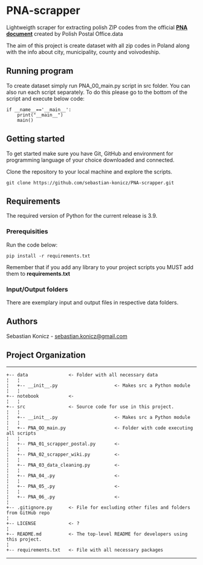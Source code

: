 # PNA-scrapper
Lightweigth scraper for extracting polish ZIP codes from the official **[PNA document](https://www.poczta-polska.pl/hermes/uploads/2013/11/spispna.pdf)** created by Polish Postal Office.data

The aim of this project is create dataset with all zip codes in Poland along with the info about city, municipality, county and voivodeship.

## Running program
To create dataset simply run PNA_00_main.py script in src folder. You can also run each script separately.
To do this please go to the bottom of the script and execute below code:

```
if __name__=='__main__':
    print("__main__")
    main()
```

## Getting started
To get started make sure you have Git, GitHub and environment for programming language of your choice downloaded and connected.

Clone the repository to your local machine and explore the scripts.

```
git clone https://github.com/sebastian-konicz/PNA-scrapper.git
```

## Requirements
The required version of Python for the current release is 3.9.

### Prerequisities
Run the code below:

```
pip install -r requirements.txt
```
Remember that if you add any library to your project scripts you MUST add them to **requirements.txt**

### Input/Output folders
There are exemplary input and output files in respective data folders.

## Authors
Sebastian Konicz - sebastian.konicz@gmail.com

## Project Organization <a id="project"></a>
------------

    +-- data               <- Folder with all necessary data
    ¦   ¦
    ¦   +-- __init__.py                     <- Makes src a Python module
    ¦   ¦
    +-- notebook           <-
    ¦   ¦
    +-- src                <- Source code for use in this project.
	¦   ¦
    ¦   +-- __init__.py    				    <- Makes src a Python module
	¦   ¦
	¦   +-- PNA_OO_main.py         	        <- Folder with code executing all scripts
	¦   ¦
    ¦   +-- PNA_01_scrapper_postal.py       <-
	¦   ¦
    ¦   +-- PNA_02_scrapper_wiki.py       	<-
 	¦   ¦
    ¦   +-- PNA_03_data_cleaning.py         <-
    ¦   ¦
    ¦   +-- PNA_04_.py           	        <-
    ¦   ¦
    ¦   +-- PNA_05_.py         			    <-
    ¦   ¦
    ¦   +-- PNA_06_.py         	            <-
    ¦  
    +-- .gitignore.py      <- File for excluding other files and folders from GitHub repo
    ¦
    +-- LICENSE            <- ?
    ¦
 	+-- README.md          <- The top-level README for developers using this project.
    ¦
    +-- requirements.txt   <- File with all necessary packages


--------